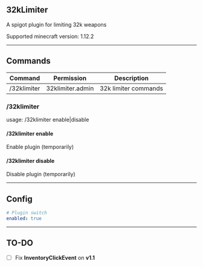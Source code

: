 32kLimiter
---
A spigot plugin for limiting 32k weapons

Supported minecraft version: 1.12.2

---

## Commands
| Command | Permission | Description |
| --- | --- | --- |
| /32klimiter | 32klimiter.admin | 32k limiter commands |

### /32klimiter
usage: /32klimiter enable|disable

#### /32klimiter enable
Enable plugin (temporarily)

#### /32klimiter disable
Disable plugin (temporarily)

---

## Config
```yaml
# Plugin switch
enabled: true
```

---

## TO-DO
- [ ] Fix **InventoryClickEvent** on **v1.1**